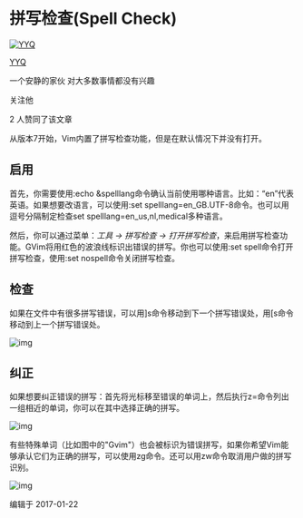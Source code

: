 # 拼写检查(Spell Check)

[![YYQ](https://pic3.zhimg.com/v2-c4432de041354a82800b86e53483c9c7_xs.jpg?source=172ae18b)](https://www.zhihu.com/people/anthony.yuan)

[YYQ](https://www.zhihu.com/people/anthony.yuan)

一个安静的家伙 对大多数事情都没有兴趣

关注他

2 人赞同了该文章

从版本7开始，Vim内置了拼写检查功能，但是在默认情况下并没有打开。

## **启用**

首先，你需要使用:echo &spelllang命令确认当前使用哪种语言。比如：“en”代表英语。如果想要改语言，可以使用:set spelllang=en_GB.UTF-8命令。也可以用逗号分隔制定检查set spelllang=en_us,nl,medical多种语言。

然后，你可以通过菜单：*工具 -> 拼写检查 -> 打开拼写检查*，来启用拼写检查功能。GVim将用红色的波浪线标识出错误的拼写。你也可以使用:set spell命令打开拼写检查，使用:set nospell命令关闭拼写检查。

## **检查**

如果在文件中有很多拼写错误，可以用]s命令移动到下一个拼写错误处，用[s命令移动到上一个拼写错误处。

![img](https://pic1.zhimg.com/80/v2-da94e45d8fcda9ad9a5f79bb078d2f74_720w.png)



## **纠正**

如果想要纠正错误的拼写：首先将光标移至错误的单词上，然后执行z=命令列出一组相近的单词，你可以在其中选择正确的拼写。

![img](https://pic4.zhimg.com/80/v2-17f0056da64559a55fc7ca02a0f51f2b_720w.png)

有些特殊单词（比如图中的"Gvim"）也会被标识为错误拼写，如果你希望Vim能够承认它们为正确的拼写，可以使用zg命令。还可以用zw命令取消用户做的拼写识别。

![img](https://pic1.zhimg.com/80/v2-a389b8c001b49896caed680fbebd8048_720w.png)

编辑于 2017-01-22
